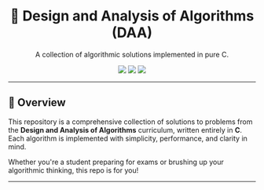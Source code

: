<h1 align="center">📘 Design and Analysis of Algorithms (DAA)</h1>
<p align="center">
  A collection of algorithmic solutions implemented in pure C.
</p>

<p align="center">
  <img src="https://img.shields.io/badge/Language-C-blue.svg" />
  <img src="https://img.shields.io/badge/Status-Active-brightgreen.svg" />
  <img src="https://img.shields.io/github/last-commit/your-username/daa-solutions" />
</p>

---

## 📌 Overview

This repository is a comprehensive collection of solutions to problems from the **Design and Analysis of Algorithms** curriculum, written entirely in **C**. Each algorithm is implemented with simplicity, performance, and clarity in mind.

Whether you're a student preparing for exams or brushing up your algorithmic thinking, this repo is for you!

---
